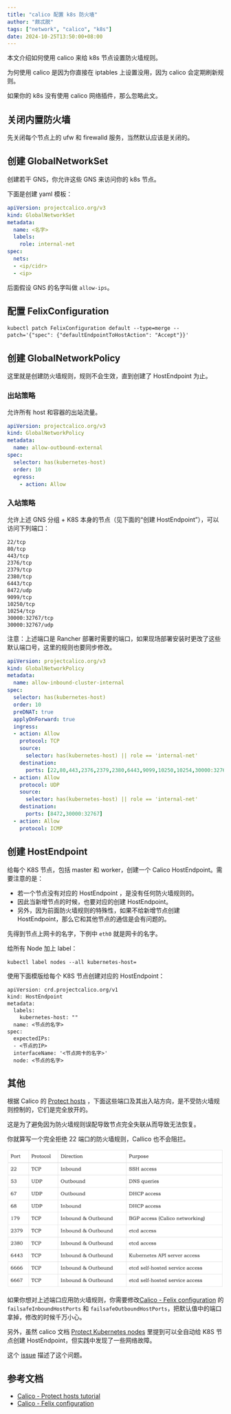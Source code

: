 ```yaml
---
title: "calico 配置 k8s 防火墙"
author: "颇忒脱"
tags: ["network", "calico", "k8s"]
date: 2024-10-25T13:50:00+08:00
---
```


<!--more-->

本文介绍如何使用 calico 来给 k8s 节点设置防火墙规则。

为何使用 calico 是因为你直接在 iptables 上设置没用，因为 calico 会定期刷新规则。

如果你的 k8s 没有使用 calico 网络插件，那么忽略此文。

## 关闭内置防火墙

先关闭每个节点上的 ufw 和 firewalld 服务，当然默认应该是关闭的。

## 创建 GlobalNetworkSet

创建若干 GNS，你允许这些 GNS 来访问你的 k8s 节点。

下面是创建 yaml 模板：

```yaml
apiVersion: projectcalico.org/v3
kind: GlobalNetworkSet
metadata:
  name: <名字>
  labels:
    role: internal-net
spec:
  nets:
  - <ip/cidr>
  - <ip>
```

后面假设 GNS 的名字叫做 `allow-ips`。

## 配置 FelixConfiguration

```shell
kubectl patch FelixConfiguration default --type=merge --patch='{"spec": {"defaultEndpointToHostAction": "Accept"}}'
```

## 创建 GlobalNetworkPolicy

这里就是创建防火墙规则，规则不会生效，直到创建了 HostEndpoint 为止。

### 出站策略

允许所有 host 和容器的出站流量。

```yaml
apiVersion: projectcalico.org/v3
kind: GlobalNetworkPolicy
metadata:
  name: allow-outbound-external
spec:
  selector: has(kubernetes-host)
  order: 10
  egress:
    - action: Allow
```

### 入站策略

允许上述 GNS 分组 + K8S 本身的节点（见下面的“创建 HostEndpoint”），可以访问下列端口：

```
22/tcp
80/tcp
443/tcp
2376/tcp
2379/tcp
2380/tcp
6443/tcp
8472/udp
9099/tcp
10250/tcp
10254/tcp
30000:32767/tcp
30000:32767/udp
```

注意：上述端口是 Rancher 部署时需要的端口，如果现场部署安装时更改了这些默认端口号，这里的规则也要同步修改。

```yaml
apiVersion: projectcalico.org/v3
kind: GlobalNetworkPolicy
metadata:
  name: allow-inbound-cluster-internal
spec:
  selector: has(kubernetes-host)
  order: 10
  preDNAT: true
  applyOnForward: true
  ingress:
  - action: Allow
    protocol: TCP
    source:
      selector: has(kubernetes-host) || role == 'internal-net'
    destination:
      ports: [22,80,443,2376,2379,2380,6443,9099,10250,10254,30000:32767]
  - action: Allow
    protocol: UDP
    source:
      selector: has(kubernetes-host) || role == 'internal-net'
    destination:
      ports: [8472,30000:32767]
  - action: Allow
    protocol: ICMP
```

## 创建 HostEndpoint

给每个 K8S 节点，包括 master 和 worker，创建一个 Calico HostEndpoint。需要注意的是：

* 若一个节点没有对应的 HostEndpoint ，是没有任何防火墙规则的。
* 因此当新增节点的时候，也要对应的创建 HostEndpoint。
* 另外，因为前面防火墙规则的特殊性，如果不给新增节点创建 HostEndpoint，那么它和其他节点的通信是会有问题的。

先得到节点上网卡的名字，下例中 `eth0` 就是网卡的名字。

给所有 Node 加上 label：

```shell
kubectl label nodes --all kubernetes-host=
```

使用下面模版给每个 K8S 节点创建对应的 HostEndpoint：

```shell
apiVersion: crd.projectcalico.org/v1
kind: HostEndpoint
metadata:
  labels:
    kubernetes-host: ""
  name: <节点的名字>
spec:
  expectedIPs:
  - <节点的IP>
  interfaceName: '<节点网卡的名字>'
  node: <节点的名字>
```

## 其他

根据 Calico 的 [Protect hosts][1] ，下面这些端口及其出入站方向，是不受防火墙规则控制的，它们是完全放开的。

这是为了避免因为防火墙规则误配导致节点完全失联从而导致无法恢复。

你就算写一个完全拒绝 22 端口的防火墙规则，Callico 也不会阻拦。

![](image.png)

如果你想对上述端口应用防火墙规则，你需要修改[Calico - Felix configuration][2] 的 `failsafeInboundHostPorts` 和 `failsafeOutboundHostPorts`，把默认值中的端口拿掉，修改的时候千万小心。

另外，虽然 calico 文档 [Protect Kubernetes nodes][4] 里提到可以全自动给 K8S 节点创建 HostEndpoint，但实践中发现了一些网络故障。

这个 [issue][5] 描述了这个问题。

## 参考文档

* [Calico - Protect hosts tutorial][3]
* [Calico - Felix configuration][2]

[1]: https://docs.tigera.io/archive/v3.17/security/protect-hosts#avoid-accidentally-cutting-all-host-connectivity
[2]: https://docs.tigera.io/archive/v3.17/reference/resources/felixconfig
[3]: https://docs.tigera.io/archive/v3.17/security/tutorials/protect-hosts
[4]: https://docs.tigera.io/archive/v3.17/security/kubernetes-nodes
[5]: https://github.com/projectcalico/calico/issues/4478